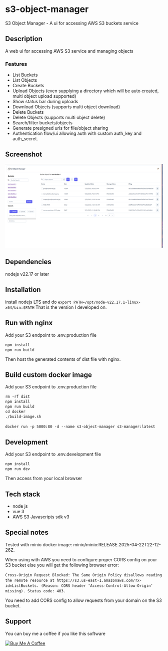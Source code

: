 # s3-object-manager
S3 Object Manager - A ui for accessing AWS S3 buckets service

## Description
A web ui for accessing AWS S3 service and managing objects

### Features
- List Buckets
- List Objects
- Create Buckets
- Upload Objects (even supplying a directory which will be auto created, multi object upload supported)
- Show status bar during uploads
- Download Objects (supports multi object download)
- Delete Buckets
- Delete Objects (supports multi object delete)
- Search/filter buckets/objects
- Generate presigned urls for file/object sharing
- Authentication flow/ui allowing auth with custom auth_key and auth_secret.

## Screenshot
![Here is a screenshoot](screenshot.png)

## Dependencies
nodejs v22.17 or later

## Installation 
install nodejs LTS and do
`export PATH=/opt/node-v22.17.1-linux-x64/bin:$PATH`
That is the version I developed on.

## Run with nginx
Add your S3 endpoint to .env.production file

```
npm install 
npm run build
```
Then host the generated contents of dist file with nginx.

## Build custom docker image
Add your S3 endpoint to .env.production file

```
rm -rf dist
npm install
npm run build
cd docker
./build-image.sh

docker run -p 5000:80 -d --name s3-object-manager s3-manager:latest
```

## Development
Add your S3 endpoint to .env.development file

```
npm install
npm run dev
```
Then access from your local browser

## Tech stack
- node js
- vue 3
- AWS S3 Javascripts sdk v3

## Special notes
Tested with minio docker image: minio/minio:RELEASE.2025-04-22T22-12-26Z.

When using with AWS you need to configure proper CORS config on your S3 bucket else you will get the following browser error:

`Cross-Origin Request Blocked: The Same Origin Policy disallows reading the remote resource at https://s3.us-east-1.amazonaws.com/?x-id=ListBuckets. (Reason: CORS header ‘Access-Control-Allow-Origin’ missing). Status code: 403.`

You need to add CORS config to allow requests from your domain on the S3 bucket.

## Support
You can buy me a coffee if you like this software

<a href="https://www.buymeacoffee.com/mtseet" target="_blank"><img src="https://cdn.buymeacoffee.com/buttons/v2/default-yellow.png" alt="Buy Me A Coffee" style="height: 60px !important;width: 217px !important;" ></a>